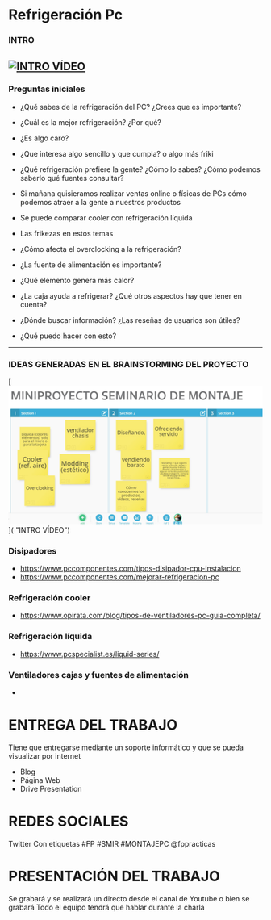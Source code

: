 # Refrigeración Pc

### INTRO

[![INTRO VÍDEO](http://img.youtube.com/vi/DnnzFUTYXIw/0.jpg)](https://www.youtube.com/watch?v=DnnzFUTYXIw "INTRO VÍDEO")
---

### Preguntas iniciales

* ¿Qué sabes de la refrigeración del PC? ¿Crees que es importante?

* ¿Cuál es la mejor refrigeración? ¿Por qué?

* ¿Es algo caro?

* ¿Que interesa algo sencillo y que cumpla? o algo más friki

* ¿Qué refrigeración prefiere la gente? ¿Cómo lo sabes? ¿Cómo podemos saberlo qué fuentes consultar?

* Si mañana quisieramos realizar ventas online o físicas de PCs cómo podemos atraer a la gente a nuestros productos

* Se puede comparar cooler con refrigeración líquida

* Las frikezas en estos temas

* ¿Cómo afecta el overclocking a la refrigeración?

* ¿La fuente de alimentación es importante?

* ¿Qué elemento genera más calor?

* ¿La caja ayuda a refrigerar? ¿Qué otros aspectos hay que tener en cuenta?

* ¿Dónde buscar información? ¿Las reseñas de usuarios son útiles?

* ¿Qué puedo hacer con esto?

--- 
### IDEAS GENERADAS EN EL BRAINSTORMING DEL PROYECTO

[![INTRO VÍDEO](Screenshot_1.jpg)]( "INTRO VÍDEO")

### Disipadores

* https://www.pccomponentes.com/tipos-disipador-cpu-instalacion
* https://www.pccomponentes.com/mejorar-refrigeracion-pc

### Refrigeración cooler

* https://www.opirata.com/blog/tipos-de-ventiladores-pc-guia-completa/

### Refrigeración líquida

* https://www.pcspecialist.es/liquid-series/

### Ventiladores cajas y fuentes de alimentación

*

# ENTREGA DEL TRABAJO

Tiene que entregarse mediante un soporte informático y que se pueda visualizar por internet

* Blog
* Página Web
* Drive Presentation

# REDES SOCIALES
Twitter Con etiquetas #FP #SMIR #MONTAJEPC @fppracticas

# PRESENTACIÓN DEL TRABAJO

Se grabará y se realizará un directo desde el canal de Youtube o bien se grabará
Todo el equipo tendrá que hablar durante la charla
